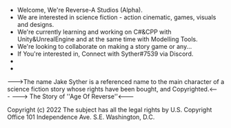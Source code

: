 -  Welcome, We're Reverse-A Studios (Alpha).
-  We are interested in science fiction - action cinematic, games, visuals and designs.
-  We're currently learning and working on C#&CPP with Unity&UnrealEngine and at the same time with Modelling Tools.
-  We're looking to collaborate on making a story game or any...
-  If You're interested in, Connect with Syther#7539 via Discord.
- 
-
--->The name Jake Syther is a referenced name to the main character of a science fiction story whose rights have been bought, and Copyrighted.<---
---> The Story of ''Age Of Reverse''<---




Copyright (c) 2022
The subject has all the legal rights
by U.S. Copyright Office
101 Independence Ave. S.E.
Washington, D.C.
